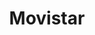 ---
title: "Movistar"
url: /ciudad-autonoma-de-buenos-aires/movistar-alvarez-jonte/
shop: teléfono móvil
---
